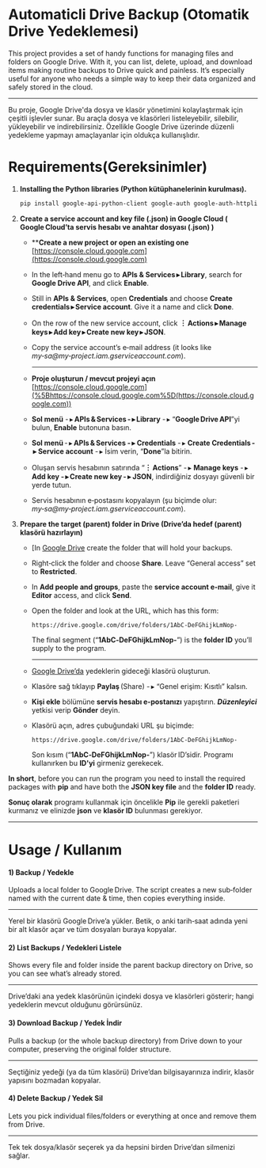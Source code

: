 # Automaticli Drive Backup (Otomatik Drive Yedeklemesi)

This project provides a set of handy functions for managing files and folders on Google Drive. With it, you can list, delete, upload, and download items making routine backups to Drive quick and painless. It’s especially useful for anyone who needs a simple way to keep their data organized and safely stored in the cloud.

---

Bu proje, Google Drive'da dosya ve klasör yönetimini kolaylaştırmak için çeşitli işlevler sunar. Bu araçla dosya ve klasörleri listeleyebilir, silebilir, yükleyebilir ve indirebilirsiniz. Özellikle Google Drive üzerinde düzenli yedekleme yapmayı amaçlayanlar için oldukça kullanışlıdır.

# Requirements(Gereksinimler)

1. **Installing the Python libraries (Python kütüphanelerinin kurulması).**
   
   ```bash
   pip install google-api-python-client google-auth google-auth-httplib2 google-auth-oauthlib rich
   ```

2. **Create a service account and key file (.json) in Google Cloud ( Google Cloud’ta servis hesabı ve anahtar dosyası (.json) )**
   
   - ****Create a new project or open an existing one**  
     [https://console.cloud.google.com](https://console.cloud.google.com)
   
   - In the left‑hand menu go to **APIs & Services ▸ Library**, search for **Google Drive API**, and click **Enable**.
   
   - Still in **APIs & Services**, open **Credentials** and choose **Create credentials ▸ Service account**. Give it a name and click **Done**.
   
   - On the row of the new service account, click **︙ Actions ▸ Manage keys ▸ Add key ▸ Create new key ▸ JSON**.
   
   - Copy the service account’s e‑mail address (it looks like 
     *my‑sa@my‑project.iam.gserviceaccount.com*).
     
     ---
   
   - **Proje oluşturun / mevcut projeyi açın**  
     [https://console.cloud.google.com](%5Bhttps://console.cloud.google.com%5D(https://console.cloud.google.com))
   
   - **Sol menü** - ▸ **APIs & Services - ▸ Library** - ▸ “**Google Drive API**”yi bulun, **Enable** butonuna basın.
   
   - **Sol menü** - ▸ **APIs & Services - ▸ Credentials** - ▸ **Create Credentials - ▸ Service account** - ▸ İsim verin, “**Done**”la bitirin.
   
   - Oluşan servis hesabının satırında “**︙ Actions**” - ▸ **Manage keys** - ▸ **Add key - ▸ Create new key - ▸ JSON**, indirdiğiniz dosyayı güvenli bir yerde tutun.
   
   - Servis hesabının e‑postasını kopyalayın (şu biçimde olur: *my‑sa@my‑project.iam.gserviceaccount.com*).
     
     

3. **Prepare the target (parent) folder in Drive (Drive’da hedef (parent) klasörü hazırlayın)**
   
   - [In [Google Drive](https://drive.google.com/) create the folder that will hold your backups.
   
   - Right‑click the folder and choose **Share**. Leave “General access” set to **Restricted**.
   
   - In **Add people and groups**, paste the **service account e‑mail**, give it **Editor** access, and click **Send**.
   
   - Open the folder and look at the URL, which has this form:
     
     ```
     https://drive.google.com/drive/folders/1AbC‑DeFGhijkLmNop-
     ```
     
     The final segment (“**1AbC‑DeFGhijkLmNop-**”) is the **folder ID** you’ll supply to the program.
     
     ---
   
   - [Google Drive’da](https://drive.google.com/) yedeklerin gideceği klasörü oluşturun.
   
   - Klasöre sağ tıklayıp **Paylaş** (Share) - ▸ “Genel erişim: Kısıtlı” kalsın.
   
   - **Kişi ekle** bölümüne **servis hesabı e‑postanızı** yapıştırın. ***Düzenleyici*** yetkisi verip **Gönder** deyin.
   
   - Klasörü açın, adres çubuğundaki URL şu biçimde:
     
     ```
     https://drive.google.com/drive/folders/1AbC‑DeFGhijkLmNop-
     ```
     
     Son kısım (“**1AbC‑DeFGhijkLmNop-**”) klasör ID’sidir. Programı kullanırken bu **ID'yi** girmeniz gerekecek.
     
     

**In short**, before you can run the program you need to install the required packages with **pip** and have both the **JSON key file** and the **folder ID** ready.



**Sonuç olarak** programı kullanmak için öncelikle **Pip** ile gerekli paketleri kurmanız ve elinizde **json** ve **klasör ID** bulunması gerekiyor.

---

# Usage / Kullanım

#### 1) **Backup / Yedekle**

Uploads a local folder to Google Drive. The script creates a new sub‑folder named with the current date & time, then copies everything inside.

---

Yerel bir klasörü Google Drive’a yükler. Betik, o anki tarih‑saat adında yeni bir alt klasör açar ve tüm dosyaları buraya kopyalar.

#### 2) **List Backups / Yedekleri Listele**

Shows every file and folder inside the parent backup directory on Drive, so you can see what’s already stored.

---

Drive’daki ana yedek klasörünün içindeki dosya ve klasörleri gösterir; hangi yedeklerin mevcut olduğunu görürsünüz.

#### 3) **Download Backup / Yedek İndir**

Pulls a backup (or the whole backup directory) from Drive down to your computer, preserving the original folder structure.

---

Seçtiğiniz yedeği (ya da tüm klasörü) Drive’dan bilgisayarınıza indirir, klasör yapısını bozmadan kopyalar.

#### 4) **Delete Backup / Yedek Sil**

Lets you pick individual files/folders or everything at once and remove them from Drive.

---

Tek tek dosya/klasör seçerek ya da hepsini birden Drive’dan silmenizi sağlar.
